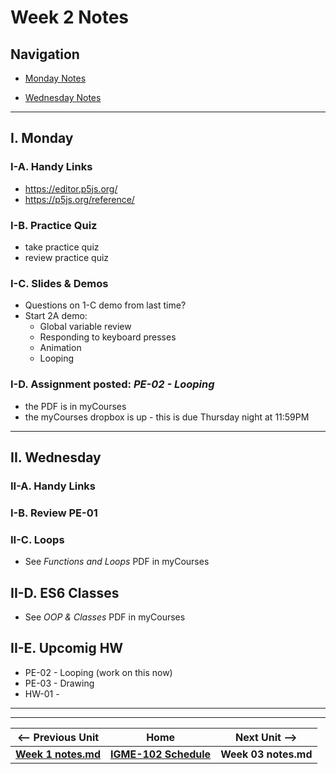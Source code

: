 # Week 2 Notes

## Navigation

- [Monday Notes](#monday)

- [Wednesday Notes](#wednesday)

<!--
- [Friday Notes](#friday)
-->

<hr>

<a id="monday" />

## I. Monday

### I-A. Handy Links
- https://editor.p5js.org/
- https://p5js.org/reference/

### I-B. Practice Quiz
- take practice quiz
- review practice quiz 

### I-C. Slides & Demos
- Questions on 1-C demo from last time?
- Start 2A demo:
  - Global variable review
  - Responding to keyboard presses
  - Animation
  - Looping


### I-D. Assignment posted: *PE-02 - Looping*
- the PDF is in myCourses
- the myCourses dropbox is up - this is due Thursday night at 11:59PM

<hr>


<a id="wednesday" />

## II. Wednesday

### II-A. Handy Links

### I-B. Review PE-01

### II-C. Loops
- See *Functions and Loops* PDF in myCourses

## II-D. ES6 Classes
- See *OOP & Classes* PDF in myCourses

## II-E. Upcomig HW
- PE-02 - Looping (work on this now)
- PE-03 - Drawing
- HW-01 - 

<!--
<hr>

<a id="friday" />

## III. Friday

### III-A. Handy Links

-->

<hr><hr>

| <-- Previous Unit | Home | Next Unit -->
| --- | --- | --- 
| [**Week 1 notes.md**](01.md)     |  [**IGME-102 Schedule**](../schedule.md) | **Week 03 notes.md**
